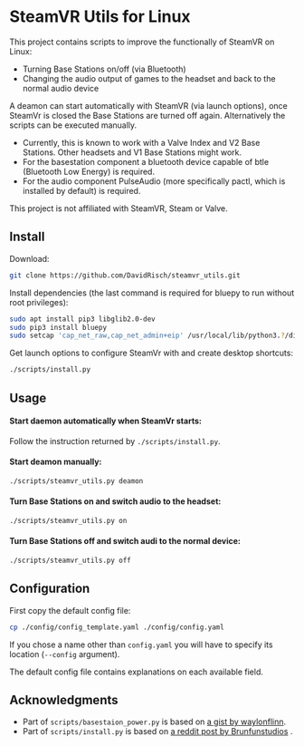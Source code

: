 # SteamVR Utils for Linux

This project contains scripts to improve the functionally of SteamVR on Linux:

- Turning Base Stations on/off (via Bluetooth)
- Changing the audio output of games to the headset and back to the normal audio device

A deamon can start automatically with SteamVR (via launch options), once SteamVr is closed the Base Stations are turned
off again. Alternatively the scripts can be executed manually.

- Currently, this is known to work with a Valve Index and V2 Base Stations. Other headsets and V1 Base Stations might
  work.
- For the basestation component a bluetooth device capable of btle (Bluetooth Low Energy) is required.
- For the audio component PulseAudio (more specifically pactl, which is installed by default) is required.

This project is not affiliated with SteamVR, Steam or Valve.

## Install

Download:

```bash
git clone https://github.com/DavidRisch/steamvr_utils.git
```

Install dependencies (the last command is required for bluepy to run without root privileges):

```bash
sudo apt install pip3 libglib2.0-dev
sudo pip3 install bluepy
sudo setcap 'cap_net_raw,cap_net_admin+eip' /usr/local/lib/python3.?/dist-packages/bluepy/bluepy-helper
```

Get launch options to configure SteamVr with and create desktop shortcuts:

```bash
./scripts/install.py
```

## Usage

#### Start daemon automatically when SteamVr starts:

Follow the instruction returned by `./scripts/install.py`.

#### Start deamon manually:

```bash
./scripts/steamvr_utils.py deamon
```

#### Turn Base Stations on and switch audio to the headset:

```bash
./scripts/steamvr_utils.py on
```

#### Turn Base Stations off and switch audi to the normal device:

```bash
./scripts/steamvr_utils.py off
```

## Configuration

First copy the default config file:

```bash
cp ./config/config_template.yaml ./config/config.yaml
```

If you chose a name other than `config.yaml` you will have to specify its location (`--config` argument).

The default config file contains explanations on each available field.

## Acknowledgments

- Part of `scripts/basestaion_power.py` is based
  on [a gist by waylonflinn](https://gist.github.com/waylonflinn/d525e08674ec3abb5c98cd41d1fd2f24).
- Part of `scripts/install.py` is based
  on [a reddit post by Brunfunstudios](https://np.reddit.com/r/virtualreality_linux/comments/g02bi5/automatically_turn_on_and_off_base_stations_when/)
  .
